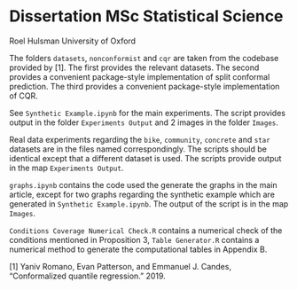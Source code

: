 # Dissertation MSc Statistical Science 
Roel Hulsman
University of Oxford

The folders `datasets`, `nonconformist` and `cqr` are taken from the codebase provided by [1]. The first provides the relevant datasets. The second provides a convenient package-style implementation of split conformal prediction. The third provides a convenient package-style implementation of CQR.

See `Synthetic Example.ipynb` for the main experiments. The script provides output in the folder `Experiments Output` and 2 images in the folder `Images`.

Real data experiments regarding the `bike`, `community`, `concrete` and `star` datasets are in the files named correspondingly. The scripts should be identical except that a different dataset is used. The scripts provide output in the map `Experiments Output`.

`graphs.ipynb` contains the code used the generate the graphs in the main article, except for two graphs regarding the synthetic example which are generated in `Synthetic Example.ipynb`. The output of the script is in the map `Images`.

`Conditions Coverage Numerical Check.R` contains a numerical check of the conditions mentioned in Proposition 3, `Table Generator.R` contains a numerical method to generate the computational tables in Appendix B.

[1] Yaniv Romano, Evan Patterson, and Emmanuel J. Candes, “Conformalized quantile regression.” 2019.

